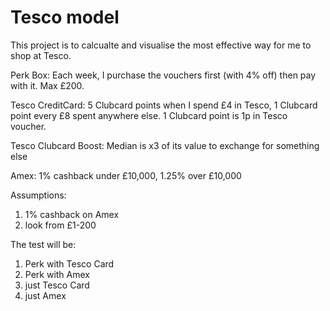 # Tesco model 

This project is to calcualte and visualise the most effective way for me to shop at Tesco. 

Perk Box: Each week, I purchase the vouchers first (with 4% off) then pay with it. Max £200.

Tesco CreditCard: 5 Clubcard points when I spend £4 in Tesco, 1 Clubcard point every £8 spent anywhere else. 1 Clubcard point is 1p in Tesco voucher. 

Tesco Clubcard Boost: Median is x3 of its value to exchange for something else

Amex: 1% cashback under £10,000, 1.25% over £10,000

Assumptions: 
1) 1% cashback on Amex
2) look from £1-200

The test will be:
1) Perk with Tesco Card
2) Perk with Amex
3) just Tesco Card
4) just Amex